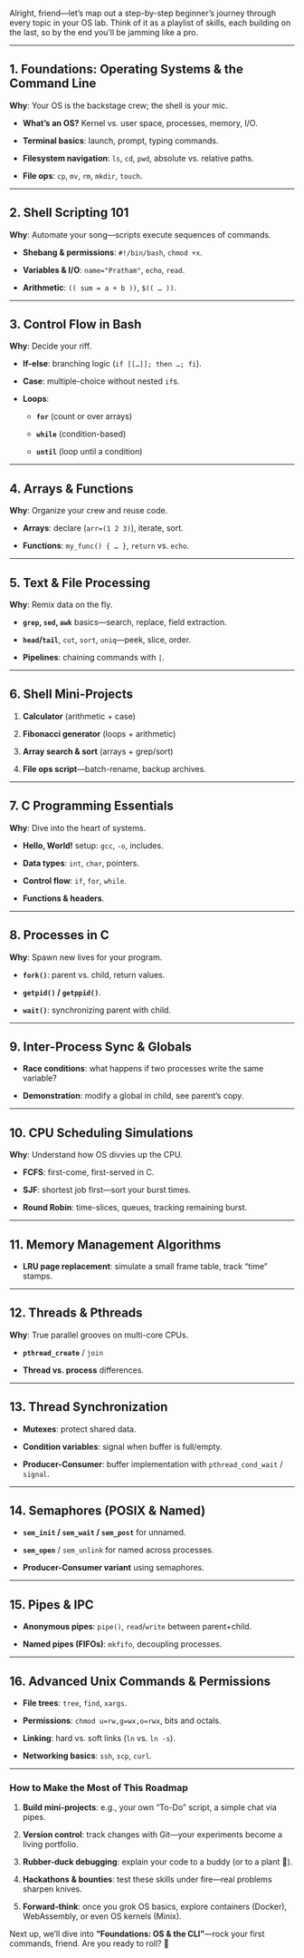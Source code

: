 Alright, friend—let’s map out a step-by-step beginner’s journey through every topic in your OS lab. Think of it as a playlist of skills, each building on the last, so by the end you’ll be jamming like a pro.

---

## 1. Foundations: Operating Systems & the Command Line

**Why**: Your OS is the backstage crew; the shell is your mic.

- **What’s an OS?** Kernel vs. user space, processes, memory, I/O.
    
- **Terminal basics**: launch, prompt, typing commands.
    
- **Filesystem navigation**: `ls`, `cd`, `pwd`, absolute vs. relative paths.
    
- **File ops**: `cp`, `mv`, `rm`, `mkdir`, `touch`.
    

---

## 2. Shell Scripting 101

**Why**: Automate your song—scripts execute sequences of commands.

- **Shebang & permissions**: `#!/bin/bash`, `chmod +x`.
    
- **Variables & I/O**: `name="Pratham"`, `echo`, `read`.
    
- **Arithmetic**: `(( sum = a + b ))`, `$(( … ))`.
    

---

## 3. Control Flow in Bash

**Why**: Decide your riff.

- **If-else**: branching logic (`if [[…]]; then …; fi`).
    
- **Case**: multiple-choice without nested `if`s.
    
- **Loops**:
    
    - **`for`** (count or over arrays)
        
    - **`while`** (condition-based)
        
    - **`until`** (loop until a condition)
        

---

## 4. Arrays & Functions

**Why**: Organize your crew and reuse code.

- **Arrays**: declare (`arr=(1 2 3)`), iterate, sort.
    
- **Functions**: `my_func() { … }`, `return` vs. `echo`.
    

---

## 5. Text & File Processing

**Why**: Remix data on the fly.

- **`grep`, `sed`, `awk`** basics—search, replace, field extraction.
    
- **`head`/`tail`**, `cut`, `sort`, `uniq`—peek, slice, order.
    
- **Pipelines**: chaining commands with `|`.
    

---

## 6. Shell Mini-Projects

1. **Calculator** (arithmetic + case)
    
2. **Fibonacci generator** (loops + arithmetic)
    
3. **Array search & sort** (arrays + grep/sort)
    
4. **File ops script**—batch-rename, backup archives.
    

---

## 7. C Programming Essentials

**Why**: Dive into the heart of systems.

- **Hello, World!** setup: `gcc`, `-o`, includes.
    
- **Data types**: `int`, `char`, pointers.
    
- **Control flow**: `if`, `for`, `while`.
    
- **Functions & headers**.
    

---

## 8. Processes in C

**Why**: Spawn new lives for your program.

- **`fork()`**: parent vs. child, return values.
    
- **`getpid()` / `getppid()`**.
    
- **`wait()`**: synchronizing parent with child.
    

---

## 9. Inter-Process Sync & Globals

- **Race conditions**: what happens if two processes write the same variable?
    
- **Demonstration**: modify a global in child, see parent’s copy.
    

---

## 10. CPU Scheduling Simulations

**Why**: Understand how OS divvies up the CPU.

- **FCFS**: first-come, first-served in C.
    
- **SJF**: shortest job first—sort your burst times.
    
- **Round Robin**: time-slices, queues, tracking remaining burst.
    

---

## 11. Memory Management Algorithms

- **LRU page replacement**: simulate a small frame table, track “time” stamps.
    

---

## 12. Threads & Pthreads

**Why**: True parallel grooves on multi-core CPUs.

- **`pthread_create`** / `join`
    
- **Thread vs. process** differences.
    

---

## 13. Thread Synchronization

- **Mutexes**: protect shared data.
    
- **Condition variables**: signal when buffer is full/empty.
    
- **Producer-Consumer**: buffer implementation with `pthread_cond_wait` / `signal`.
    

---

## 14. Semaphores (POSIX & Named)

- **`sem_init` / `sem_wait` / `sem_post`** for unnamed.
    
- **`sem_open`** / `sem_unlink` for named across processes.
    
- **Producer-Consumer variant** using semaphores.
    

---

## 15. Pipes & IPC

- **Anonymous pipes**: `pipe()`, `read`/`write` between parent+child.
    
- **Named pipes (FIFOs)**: `mkfifo`, decoupling processes.
    

---

## 16. Advanced Unix Commands & Permissions

- **File trees**: `tree`, `find`, `xargs`.
    
- **Permissions**: `chmod u=rw,g=wx,o=rwx`, bits and octals.
    
- **Linking**: hard vs. soft links (`ln` vs. `ln -s`).
    
- **Networking basics**: `ssh`, `scp`, `curl`.
    

---

### How to Make the Most of This Roadmap

1. **Build mini-projects**: e.g., your own “To-Do” script, a simple chat via pipes.
    
2. **Version control**: track changes with Git—your experiments become a living portfolio.
    
3. **Rubber-duck debugging**: explain your code to a buddy (or to a plant 🌱).
    
4. **Hackathons & bounties**: test these skills under fire—real problems sharpen knives.
    
5. **Forward-think**: once you grok OS basics, explore containers (Docker), WebAssembly, or even OS kernels (Minix).
    

Next up, we’ll dive into **“Foundations: OS & the CLI”**—rock your first commands, friend. Are you ready to roll? 🚀